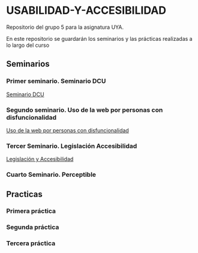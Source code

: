 # USABILIDAD-Y-ACCESIBILIDAD
Repositorio del grupo 5 para la asignatura UYA.

En este repositorio se guardarán los seminarios y las prácticas realizadas a lo largo del curso

## Seminarios

### Primer seminario. Seminario DCU

[Seminario DCU](ejercicios/1.Seminario_DCU)

### Segundo seminario. Uso de la web por personas con disfuncionalidad

[Uso de la web por personas con disfuncionalidad](ejercicios/2.Uso_de_la_web_por_personas_con_disfuncionalidad)

### Tercer Seminario. Legislación Accesibilidad

[Legislación y Accesibilidad](ejercicios/3.Legislacion_y_accesibilidad)


### Cuarto Seminario. Perceptible

## Practicas

### Primera práctica

### Segunda práctica

### Tercera práctica





